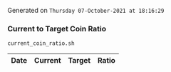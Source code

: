 Generated on `Thursday 07-October-2021 at 18:16:29`

### Current to Target Coin Ratio
`current_coin_ratio.sh`

Date|Current|Target|Ratio
---|---|---|---

